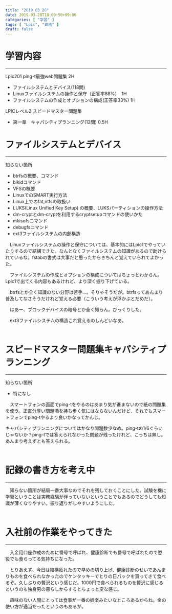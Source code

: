```yaml
---
title: "2019 03 28"
date: 2019-03-28T18:09:50+09:00
categories: [ "学習" ]
tags: [ "Lpic", "資格" ]
draft: false
---
```


# 学習内容
---
Lpic201 ping-t最強web問題集 2H

* ファイルシステムとデバイス(118問)
 * Linuxファイルシステムの操作と保守（正答率88%）　1H
 * ファイルシステムの作成とオプションの構成(正答率33%) 1H

LPICレベル2 スピードマスター問題集

* 第一章　キャパシティプランニング(12問) 0.5H

# ファイルシステムとデバイス
---
知らない箇所

* btrfsの概要、コマンド
* blkidコマンド
* VFSの概要
* LinuxでのSMART実行方法
* Linux上でのfat,ntfsの取扱い
* LUKS(Linux Unified Key Setup) の概要、LUKSパーティションの操作方法
 * dm-cryptとdm-cryptを利用するcryptsetupコマンドの使いかた
* mkisofsコマンド
* debugfsコマンド
* ext3ファイルシステムの内部構造

　Linuxファイルシステムの操作と保守については、基本的にはLpic1でやっていたりするので結構できた。なんとなくファイルシステムの知識があるので助けられているな。fstabの書式は大事だと思ったからきちんと覚えていられてよかった。

　ファイルシステムの作成とオプションの構成についてはちょっとわからん。Lpic1で出てくる内容もあるけれど、より深く掘り下げている。

　btrfsとか全く知識のない分野は苦手…。そりゃそうだが。btrfsってあんまり普及してなさそうだけれど覚える必要（こういう考えが浮かぶとだめだ）。

　はあー、ブロックデバイスの暗号とか全く知らん。びっくりした。

　ext3ファイルシステムの構造これ覚えるのしんどいなあ。
　  
　  

# スピードマスター問題集キャパシティプランニング
---
知らない箇所

 * 特になし

　スマートフォンの画面でping-tをやるのはあまり気が進まないので紙の問題集を使う。正直分厚い問題酒を持ち歩く気にはならないんだけど、それでもスマートフォンでping-tやるより良いかなってかんじ。

 キャパシティプランニングについてはかなり問題数少なめ。ping-tの1/6ぐらいじゃないか？ping-tでは答えられなかった問題が残ったけれど、こっちは無し。あんまり考えずとも答えられる。
　  
　  

# 記録の書き方を考え中
---
　知らない箇所が結局一番大事なのでそれを残しておくことにした。試験を機に学習ということは実務経験が伴っていないということでもあるのでどうしても知識が薄くなりやすい。振り返りがしやすいようにした。
　  
　  

# 入社前の作業をやってきた
---
　入金用口座作成のために番号で呼ばれ、健康診断でも番号で呼ばれたので懲役でも食らってる気持ちになった。

　とりあえず、今日は結構疲れたので早めの切り上げ、健康診断のせいであんまりものを食べられなかったのでケンタッキーでとりの日パックを買ってきて食べるぞ。久しぶりの贅沢という感じだ。1000円で食べられるものを贅沢に感じるというのも独身男の暮らしからするとちょっと変な感じ。

　趣味のない人間にとっては食事が一番の娯楽みたいなところあるからね。金の使い方が適当だったというのもあるが。

